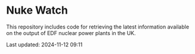 # Nuke Watch

This repository includes code for retrieving the latest information available on the output of EDF nuclear power plants in the UK.

Last updated: 2024-11-12 09:11